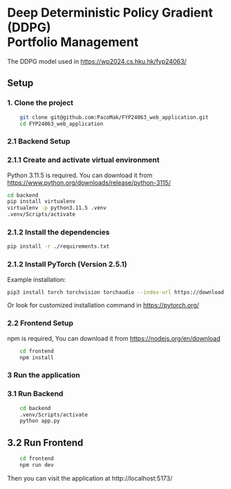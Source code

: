 # Deep Deterministic Policy Gradient (DDPG) <br> Portfolio Management
The DDPG model used in https://wp2024.cs.hku.hk/fyp24063/

## Setup

### 1. Clone the project
```bash
    git clone git@github.com:PacoMak/FYP24063_web_application.git
    cd FYP24063_web_application
```

### 2.1 Backend Setup
### 2.1.1 Create and activate virtual environment
Python 3.11.5 is required. You can download it from https://www.python.org/downloads/release/python-3115/
```bash
cd backend
pip install virtualenv
virtualenv -p python3.11.5 .venv
.venv/Scripts/activate
```
### 2.1.2 Install the dependencies
```bash
pip install -r ./requirements.txt
```
### 2.1.2 Install PyTorch (Version 2.5.1)
Example installation: 
```bash
pip3 install torch torchvision torchaudio --index-url https://download.pytorch.org/whl/cu124
```
Or look for customized installation command in https://pytorch.org/

### 2.2 Frontend Setup
npm is required, You can download it from https://nodejs.org/en/download
```bash
    cd frontend
    npm install
```

### 3 Run the application

### 3.1 Run Backend
```bash
    cd backend
    .venv/Scripts/activate
    python app.py
```
## 3.2 Run Frontend
```bash
    cd frontend
    npm run dev
```
Then you can visit the application at http://localhost:5173/ 